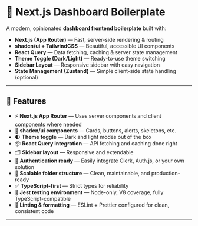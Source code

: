 # 🧩 Next.js Dashboard Boilerplate

A modern, opinionated **dashboard frontend boilerplate** built with:

- **Next.js (App Router)** — Fast, server-side rendering & routing  
- **shadcn/ui + TailwindCSS** — Beautiful, accessible UI components  
- **React Query** — Data fetching, caching & server state management  
- **Theme Toggle (Dark/Light)** — Ready-to-use theme switching  
- **Sidebar Layout** — Responsive sidebar with easy navigation  
- **State Management (Zustand)** — Simple client-side state handling (optional)  

---

## 🚀 Features

- ⚡ **Next.js App Router** — Uses server components and client components where needed  
- 🎨 **shadcn/ui components** — Cards, buttons, alerts, skeletons, etc.  
- 🌓 **Theme toggle** — Dark and light modes out of the box  
- 📦 **React Query integration** — API fetching and caching done right  
- 🗂 **Sidebar layout** — Responsive and extendable  
- 🔑 **Authentication ready** — Easily integrate Clerk, Auth.js, or your own solution  
- 📐 **Scalable folder structure** — Clean, maintainable, and production-ready  
- ✅ **TypeScript-first** — Strict types for reliability  
- 🧪 **Jest testing environment** — Node-only, V8 coverage, fully TypeScript-compatible  
- 🔧 **Linting & formatting** — ESLint + Prettier configured for clean, consistent code  

---
